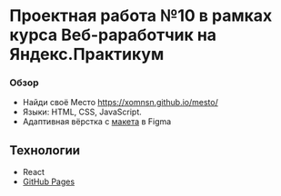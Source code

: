 # Проектная работа №10 в рамках курса Веб-раработчик на Яндекс.Практикум

### Обзор
* Найди своё Место https://xomnsn.github.io/mesto/
* Языки: HTML, CSS, JavaScript.
* Адаптивная вёрстка с [макета](https://www.figma.com/file/StZjf8HnoeLdiXS7dYrLAh/JavaScript.-Sprint-4?node-id=0%3A1) в Figma

## Технологии
* React
* [GitHub Pages](https://xomnsn.github.io/mesto/)
